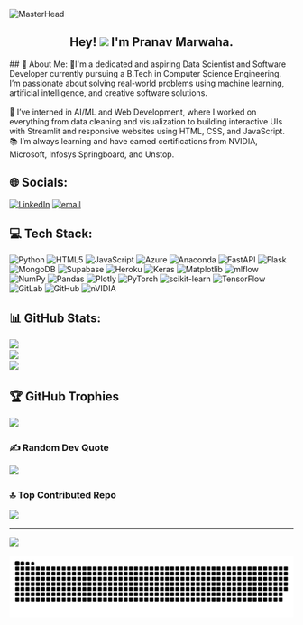 ![MasterHead](https://wallpaperaccess.com/full/8351153.gif)
<h2 align="center">Hey! <img src="https://gifdb.com/images/high/cute-wave-emoji-hand-59s88kk0zj3xho40.gif" style="height:25px;" height="25"/> I'm Pranav Marwaha.</h2>
## 💫 About Me:
👋I'm a dedicated and aspiring Data Scientist and Software Developer currently pursuing a B.Tech in Computer Science Engineering. I’m passionate about solving real-world problems using machine learning, artificial intelligence, and creative software solutions.<br><br>🔬 I’ve interned in AI/ML and Web Development, where I worked on everything from data cleaning and visualization to building interactive UIs with Streamlit and responsive websites using HTML, CSS, and JavaScript.<br>📚 I’m always learning and have earned certifications from NVIDIA, Microsoft, Infosys Springboard, and Unstop.


## 🌐 Socials:
[![LinkedIn](https://img.shields.io/badge/LinkedIn-%230077B5.svg?logo=linkedin&logoColor=white)](https://www.linkedin.com/in/pranav-marwaha73/) [![email](https://img.shields.io/badge/Email-D14836?logo=gmail&logoColor=white)](mailto:pranavmarwaha73@gmail.com) 

## 💻 Tech Stack:
![Python](https://img.shields.io/badge/python-3670A0?style=for-the-badge&logo=python&logoColor=ffdd54) ![HTML5](https://img.shields.io/badge/html5-%23E34F26.svg?style=for-the-badge&logo=html5&logoColor=white) ![JavaScript](https://img.shields.io/badge/javascript-%23323330.svg?style=for-the-badge&logo=javascript&logoColor=%23F7DF1E) ![Azure](https://img.shields.io/badge/azure-%230072C6.svg?style=for-the-badge&logo=microsoftazure&logoColor=white) ![Anaconda](https://img.shields.io/badge/Anaconda-%2344A833.svg?style=for-the-badge&logo=anaconda&logoColor=white) ![FastAPI](https://img.shields.io/badge/FastAPI-005571?style=for-the-badge&logo=fastapi) ![Flask](https://img.shields.io/badge/flask-%23000.svg?style=for-the-badge&logo=flask&logoColor=white) ![MongoDB](https://img.shields.io/badge/MongoDB-%234ea94b.svg?style=for-the-badge&logo=mongodb&logoColor=white) ![Supabase](https://img.shields.io/badge/Supabase-3ECF8E?style=for-the-badge&logo=supabase&logoColor=white) ![Heroku](https://img.shields.io/badge/heroku-%23430098.svg?style=for-the-badge&logo=heroku&logoColor=white) ![Keras](https://img.shields.io/badge/Keras-%23D00000.svg?style=for-the-badge&logo=Keras&logoColor=white) ![Matplotlib](https://img.shields.io/badge/Matplotlib-%23ffffff.svg?style=for-the-badge&logo=Matplotlib&logoColor=black) ![mlflow](https://img.shields.io/badge/mlflow-%23d9ead3.svg?style=for-the-badge&logo=numpy&logoColor=blue) ![NumPy](https://img.shields.io/badge/numpy-%23013243.svg?style=for-the-badge&logo=numpy&logoColor=white) ![Pandas](https://img.shields.io/badge/pandas-%23150458.svg?style=for-the-badge&logo=pandas&logoColor=white) ![Plotly](https://img.shields.io/badge/Plotly-%233F4F75.svg?style=for-the-badge&logo=plotly&logoColor=white) ![PyTorch](https://img.shields.io/badge/PyTorch-%23EE4C2C.svg?style=for-the-badge&logo=PyTorch&logoColor=white) ![scikit-learn](https://img.shields.io/badge/scikit--learn-%23F7931E.svg?style=for-the-badge&logo=scikit-learn&logoColor=white) ![TensorFlow](https://img.shields.io/badge/TensorFlow-%23FF6F00.svg?style=for-the-badge&logo=TensorFlow&logoColor=white) ![GitLab](https://img.shields.io/badge/gitlab-%23181717.svg?style=for-the-badge&logo=gitlab&logoColor=white) ![GitHub](https://img.shields.io/badge/github-%23121011.svg?style=for-the-badge&logo=github&logoColor=white) ![nVIDIA](https://img.shields.io/badge/nVIDIA-%2376B900.svg?style=for-the-badge&logo=nVIDIA&logoColor=white)
## 📊 GitHub Stats:
![](https://github-readme-stats.vercel.app/api?username=Pranav-Marwaha-73&theme=highcontrast&hide_border=false&include_all_commits=false&count_private=false)<br/>
![](https://nirzak-streak-stats.vercel.app/?user=Pranav-Marwaha-73&theme=highcontrast&hide_border=false)<br/>
![](https://github-readme-stats.vercel.app/api/top-langs/?username=Pranav-Marwaha-73&theme=highcontrast&hide_border=false&include_all_commits=false&count_private=false&layout=compact)

## 🏆 GitHub Trophies
 ![](https://github-profile-trophy.vercel.app/?username=Pranav-Marwaha-73&theme=radical&no-frame=false&no-bg=true&margin-w=4)

### ✍️ Random Dev Quote
![](https://quotes-github-readme.vercel.app/api?type=horizontal&theme=radical)

### 🔝 Top Contributed Repo
![](https://github-contributor-stats.vercel.app/api?username=Pranav-Marwaha-73&limit=5&theme=dark&combine_all_yearly_contributions=true)

---
[![](https://visitcount.itsvg.in/api?id=Pranav-Marwaha-73&icon=0&color=0)](https://visitcount.itsvg.in)

<!-- Proudly created with GPRM ( https://gprm.itsvg.in ) -->
<picture>
  <source media="(prefers-color-scheme: dark)" srcset="https://github.com/Pranav-Marwaha-73/Pranav-Marwaha-73/blob/output/github-snake-dark.svg" />
  <source media="(prefers-color-scheme: light)" srcset="https://github.com/Pranav-Marwaha-73/Pranav-Marwaha-73/blob/output/github-snake.svg" />
  <img alt="github-snake" src="https://github.com/Pranav-Marwaha-73/Pranav-Marwaha-73/blob/output/github-snake.svg" />
</picture>
